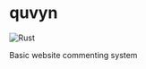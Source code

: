 # quvyn

![Rust](https://github.com/erikdoe/quvyn/workflows/Rust/badge.svg)

Basic website commenting system
